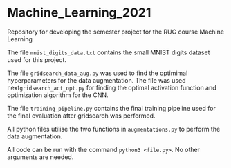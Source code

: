 # Machine_Learning_2021
Repository for developing the semester project for the RUG course Machine Learning

The file `mnist_digits_data.txt` contains the small MNIST digits dataset used for this project.

The file `gridsearch_data_aug.py` was used to find the optimimal hyperparameters for the data augmentation. The file was used next`gridsearch_act_opt.py` for finding the optimal activation function and optimization algorithm for the CNN. 

The file `training_pipeline.py` contains the final training pipeline used for the final evaluation after gridsearch was performed.

All python files utilise the two functions in `augmentations.py` to perform the data augmentation.

All code can be run with the command `python3 <file.py>`. No other arguments are needed.
